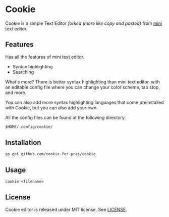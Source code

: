 # Cookie

Cookie is a simple Text Editor *forked (more like copy and pasted)* from [mini](https://github.com/hibiken/mini) text editor.

## Features

Has all the features of mini text editor.

- Syntax highlighting
- Searching

What's more? There is better syntax highlighting than mini text editor. with an editable config file where you can change your color scheme, tab stop, and more.

You can also add more syntax highlighting languages that come preinstalled with Cookie, but you can also add your own.

All the config files can be found at the following directory:

```txt
$HOME/.config/cookie/
```

## Installation

```txt
go get github.com/cookie-for-pres/cookie
```

## Usage

```txt
cookie <filename>
```

## License

Cookie editor is released under MIT license. See [LICENSE](https://github.com/cookie-for-pres/cookie/blob/main/LICENSE).
